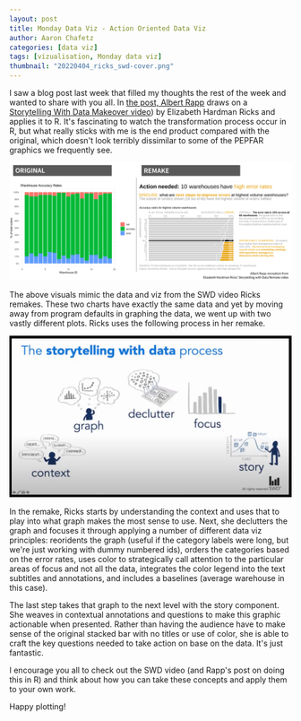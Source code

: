 ```yaml
---
layout: post
title: Monday Data Viz - Action Oriented Data Viz
author: Aaron Chafetz
categories: [data viz]
tags: [vizualisation, Monday data viz]
thumbnail: "20220404_ricks_swd-cover.png"
---
```


I saw a blog post last week that filled my thoughts the rest of the week and wanted to share with you all. In [the post, Albert Rapp](https://albert-rapp.de/post/2022-03-29-recreating-the-swd-look/) draws on a [Storytelling With Data Makeover video](https://youtu.be/st7_vPjq0SU)) by Elizabeth Hardman Ricks and applies it to R. It's fascinating to watch the transformation process occur in R, but what really sticks with me is the end product compared with the original, which doesn't look terribly dissimilar to some of the PEPFAR graphics we frequently see. 

![Rapp original and remake visuals of stacked bars](/assets/img/posts/20220404_rapp_swd-remake.png)

 The above visuals mimic the data and viz from the SWD video Ricks remakes. These two charts have exactly the same data and yet by moving away from program defaults in graphing the data, we went up with two vastly different plots. Ricks uses the following process in her remake. 

![image.png](/assets/img/posts/20220404_ricks_swd-process.png)

In the remake, Ricks starts by understanding the context and uses that to play into what graph makes the most sense to use. Next, she declutters the graph and focuses it through applying a number of different data viz principles: reoridents the graph (useful if the category labels were long, but we're just working with dummy numbered ids), orders the categories based on the error rates, uses color to strategically call attention to the particular areas of focus and not all the data, integrates the color legend into the text subtitles and annotations, and includes a baselines (average warehouse in this case).

The last step takes that graph to the next level with the story component. She weaves in contextual annotations and questions to make this graphic actionable when presented. Rather than having the audience have to make sense of the original stacked bar with no titles or use of color, she is able to craft the key questions needed to take action on base on the data. It's just fantastic.

I encourage you all to check out the SWD video (and Rapp's post on doing this in R) and think about how you can take these concepts and apply them to your own work.

Happy plotting!